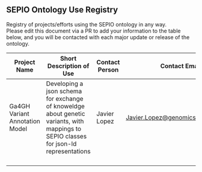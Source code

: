 ## SEPIO Ontology Use Registry
Registry of projects/efforts using the SEPIO ontology in any way.  
Please edit this document via a PR to add your information to the table below, and you will be contacted with each major update or release of the ontology.

| Project Name |           Short Description of Use            |      Contact Person     |       Contact Email       |
| ------------ | --------------------------------------------- | ----------------------- | ------------------------- | 
| Ga4GH Variant Annotation Model | Developing a json schema for exchange of knoweldge about genetic variants, with mappings to SEPIO classes for json-ld representations  |    Javier Lopez  | Javier.Lopez@genomicsengland.co.uk  |
|  |  |  |  |
|  |  |  |  |
|  |  |  |  |
|  |  |  |  |
